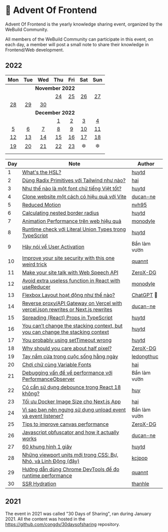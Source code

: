 # 🎄 Advent Of Frontend

Advent Of Frontend is the yearly knowledge sharing event, organized by the WeBuild Community.

All members of the WeBuild Community can participate in this event, on each day, a member will post a small note to share their knowledge in Frontend/Web development.

## 2022

<table>
	<thead>
		<tr>
			<th align="center">Mon</th>
			<th align="center">Tue</th>
			<th align="center">Wed</th>
			<th align="center">Thu</th>
			<th align="center">Fri</th>
			<th align="center">Sat</th>
			<th align="center">Sun</th>
		</tr>
	</thead>
	<tbody>
		<tr>
			<td colspan="7" align="center"><b>November 2022</b></td>
		</tr>
		<tr>
			<td align="center"></td>
			<td align="center"></td>
			<td align="center"></td>
			<td align="center"><a href="/2022/day-01.md">24</a></td>
			<td align="center"><a href="/2022/day-02.md">25</a></td>
			<td align="center"><a href="/2022/day-03.md">26</a></td>
			<td align="center"><a href="/2022/day-04.md">27</a></td>
		</tr>
		<tr>
			<td align="center"><a href="/2022/day-05.md">28</a></td>
			<td align="center"><a href="/2022/day-06.md">29</a></td>
			<td align="center"><a href="/2022/day-07.md">30</a></td>
			<td align="center"> </td>
			<td align="center"> </td>
			<td align="center"> </td>
			<td align="center"> </td>
		</tr>
		<tr>
			<td colspan="7" align="center"><b>December 2022</b></td>
		</tr>
		<tr>
			<td align="center"> </td>
			<td align="center"> </td>
			<td align="center"> </td>
			<td align="center"><a href="/2022/day-08.md">1</a></td>
			<td align="center"><a href="/2022/day-09.md">2</a></td>
			<td align="center"><a href="/2022/day-10.md">3</a></td>
			<td align="center"><a href="/2022/day-11.md">4</a></td>
		</tr>
		<tr>
			<td align="center"><a href="/2022/day-12.md">5</a></td>
			<td align="center"><a href="/2022/day-13.md">6</a></td>
			<td align="center"><a href="/2022/day-14.md">7</a></td>
			<td align="center"><a href="/2022/day-15.md">8</a></td>
			<td align="center"><a href="/2022/day-16.md">9</a></td>
			<td align="center"><a href="/2022/day-17.md">10</a></td>
			<td align="center"><a href="/2022/day-18.md">11</a></td>
		</tr>
		<tr>
			<td align="center"><a href="/2022/day-19.md">12</a></td>
			<td align="center"><a href="/2022/day-20.md">13</a></td>
      			<td align="center"><a href="/2022/day-21.md">14</a></td>
			<td align="center"><a href="/2022/day-22.md">15</a></td>
			<td align="center"><a href="/2022/day-23.md">16</a></td>
			<td align="center"><a href="/2022/day-24.md">17</a></td>
      			<td align="center"><a href="/2022/day-25.md">18</a></td>
		</tr>
		<tr>
			<td align="center"><a href="/2022/day-26.md">19</a></td>
			<td align="center"><a href="/2022/day-27.md">20</a></td>
			<td align="center"><a href="/2022/day-28.md">21</a></td>
			<td align="center"><a href="/2022/day-29.md">22</a></td>
			<td align="center"><a href="/2022/day-30.md">23</a></td>
			<td align="center">❄️</td>
			<td align="center">❄️</td>
		</tr>
		<tr>
			<td align="center"></td>
			<td align="center"></td>
			<td align="center"></td>
			<td align="center"></td>
			<td align="center"></td>
			<td align="center"></td>
			<td align="center"></td>
		</tr>
	</tbody>
</table>

| Day | Note                                                                                                 | Author                                     |
| --- | ---------------------------------------------------------------------------------------------------- | ------------------------------------------ |
| 1   | [What's the HSL?](/2022/day-01.md)                                                                   | [huytd](https://huy.rocks)                 |
| 2   | [Dùng Radix Primitives với Tailwind như nào?](/2022/day-02.md)                                       | [hai](https://github.com/ng-hai)           |
| 3   | [Như thế nào là một font chữ tiếng Việt tốt?](/2022/day-03.md)                                       | [huytd](https://huy.rocks)                 |
| 4   | [Clone website một cách có hiệu quả với Vite](/2022/day-04.md)                                       | [ducan-ne](https://github.com/ducan-ne)    |
| 5   | [Reduced Motion](/2022/day-05.md)                                                                    | [nvh95](https://hung.dev/)                 |
| 6   | [Calculating nested border radius](/2022/day-06.md)                                                  | [huytd](https://huy.rocks)                 |
| 7   | [Animation Performance trên web hiệu quả](/2022/day-07.md)                                           | [monodyle](https://minhle.space/)          |
| 8   | [Runtime check với Literal Union Types trong TypeScript](/2022/day-08.md)                            | [huytd](https://huy.rocks)                 |
| 9   | [Hãy nói về User Activation](/2022/day-09.md)                                                        | Bần làm vườn                               |
| 10  | [Improve your site security with this one weird trick](/2022/day-10.md)                              | [quannt](https://quannt.xyz/)              |
| 11  | [Make your site talk with Web Speech API](/2022/day-11.md)                                           | [ZeroX-DG](https://viethung.space/)        |
| 12  | [Avoid extra useless function in React with useReducer](/2022/day-12.md)                             | [monodyle](https://minhle.space/)          |
| 13  | [Flexbox Layout hoạt động như thế nào?](/2022/day-13.md)                                             | [ChatGPT](https://chat.openai.com/chat) 🤖 |
| 14  | [Reverse proxy/API Gateway on Vercel with vercel.json rewrites or Next.js rewrites](/2022/day-14.md) | [ducan-ne](https://github.com/ducan-ne)    |
| 15  | [Spreading (React) Props in TypeScript](/2022/day-15.md)                                             | [huytd](https://huy.rocks)                 |
| 16  | [You can’t change the stacking context, but you can change the stacking context](/2022/day-16.md)    | [huytd](https://huy.rocks)                 |
| 17  | [You probably using setTimeout wrong](/2022/day-17.md)                                               | [huytd](https://huy.rocks)                 |
| 18  | [Why should you care about half pixel?](/2022/day-18.md)                                             | [ZeroX-DG](https://viethung.space/)        |
| 19  | [Tay nắm cửa trong cuộc sống hằng ngày](/2022/day-19.md)                                             | [ledongthuc](https://thuc.space/)          |
| 20  | [Chơi chữ cùng Variable Fonts](/2022/day-20.md)                                                      | [hai](https://github.com/ng-hai)           |
| 21  | [Debugging vấn đề về performance với PerformanceObserver](/2022/day-21.md)                           | Bần làm vườn                               |
| 22  | [Có cần sử dụng debounce trong React 18 không?](/2022/day-22.md)                                     | [huy](https://github.com/huyng12)          |
| 23  | [Tối ưu Docker Image Size cho Next.js App](/2022/day-23.md)                                          | [hai](https://github.com/ng-hai)           |
| 24  | [Vì sao bạn nên ngưng sử dụng unload event và event listener?](/2022/day-24.md)                      | Bần làm vườn                               |
| 25  | [Tips to improve canvas performance](/2022/day-25.md)                                                | [ZeroX-DG](https://viethung.space/)        |
| 26  | [Javascript obfuscator and how it actually works](/2022/day-26.md)                                   | [ducan-ne](https://github.com/ducan-ne)    |
| 27  | [60 khung hình 1 giây](/2022/day-27.md)                                                              | [huytd](https://huy.rocks)                 |
| 28  | [Những viewport units mới trong CSS: Bự, Nhỏ, và Linh Động (đậy)](/2022/day-28.md)                   | [kcjpop](https://ehkoo.com/)               |
| 29  | [Hướng dẫn dùng Chrome DevTools để đo runtime performance](/2022/day-29.md)                          | [quannt](https://quannt.xyz/)              |
| 30  | [SSR Hydration](/2022/day-30.md)                                                                     | [thanhle](https://thanhle.blog/)           |

## 2021

The event in 2021 was called "30 Days of Sharing", ran during January 2021. All the content was hosted in the https://github.com/congdv/30daysofsharing repository.
